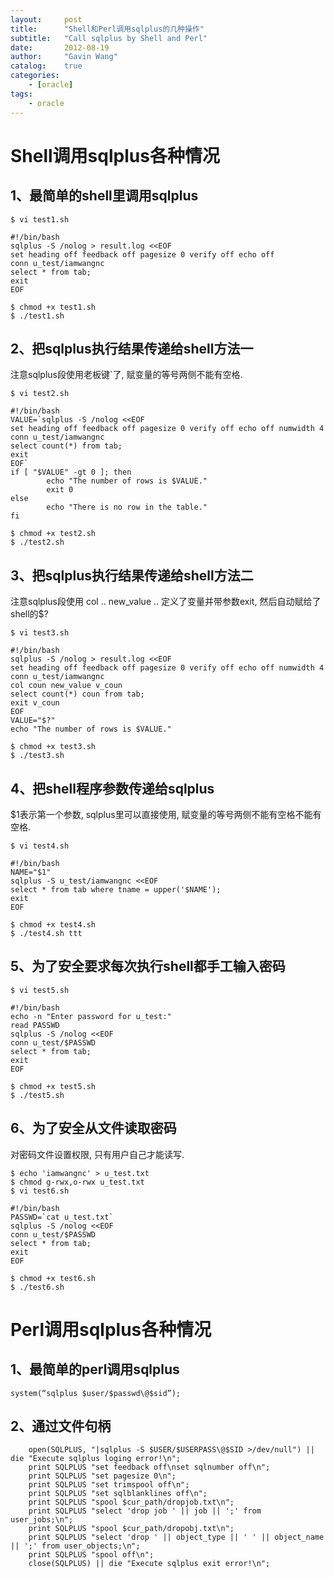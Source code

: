 ```yaml
---
layout:     post
title:      "Shell和Perl调用sqlplus的几种操作"
subtitle:   "Call sqlplus by Shell and Perl"
date:       2012-08-19
author:     "Gavin Wang"
catalog:    true
categories:
    - [oracle]
tags:
    - oracle
---
```



# Shell调用sqlplus各种情况

## 1、最简单的shell里调用sqlplus

```shell
$ vi test1.sh

#!/bin/bash
sqlplus -S /nolog > result.log <<EOF
set heading off feedback off pagesize 0 verify off echo off
conn u_test/iamwangnc
select * from tab;
exit
EOF

$ chmod +x test1.sh
$ ./test1.sh
```

## 2、把sqlplus执行结果传递给shell方法一

注意sqlplus段使用老板键`了, 赋变量的等号两侧不能有空格.

```shell
$ vi test2.sh

#!/bin/bash
VALUE=`sqlplus -S /nolog <<EOF
set heading off feedback off pagesize 0 verify off echo off numwidth 4
conn u_test/iamwangnc
select count(*) from tab;
exit
EOF`
if [ "$VALUE" -gt 0 ]; then
        echo "The number of rows is $VALUE."
        exit 0
else
        echo "There is no row in the table."
fi

$ chmod +x test2.sh
$ ./test2.sh
```

## 3、把sqlplus执行结果传递给shell方法二

注意sqlplus段使用 col .. new_value .. 定义了变量并带参数exit, 然后自动赋给了shell的$?

```shell
$ vi test3.sh

#!/bin/bash
sqlplus -S /nolog > result.log <<EOF
set heading off feedback off pagesize 0 verify off echo off numwidth 4
conn u_test/iamwangnc
col coun new_value v_coun
select count(*) coun from tab;
exit v_coun
EOF
VALUE="$?"
echo "The number of rows is $VALUE."

$ chmod +x test3.sh
$ ./test3.sh
```

## 4、把shell程序参数传递给sqlplus

$1表示第一个参数, sqlplus里可以直接使用, 赋变量的等号两侧不能有空格不能有空格.

```shell
$ vi test4.sh

#!/bin/bash
NAME="$1"
sqlplus -S u_test/iamwangnc <<EOF
select * from tab where tname = upper('$NAME');
exit
EOF

$ chmod +x test4.sh
$ ./test4.sh ttt
```

## 5、为了安全要求每次执行shell都手工输入密码

```shell
$ vi test5.sh

#!/bin/bash
echo -n "Enter password for u_test:"
read PASSWD
sqlplus -S /nolog <<EOF
conn u_test/$PASSWD
select * from tab;
exit
EOF

$ chmod +x test5.sh
$ ./test5.sh
```

## 6、为了安全从文件读取密码

对密码文件设置权限, 只有用户自己才能读写.

```shell
$ echo 'iamwangnc' > u_test.txt
$ chmod g-rwx,o-rwx u_test.txt
$ vi test6.sh

#!/bin/bash
PASSWD=`cat u_test.txt`
sqlplus -S /nolog <<EOF
conn u_test/$PASSWD
select * from tab;
exit
EOF

$ chmod +x test6.sh
$ ./test6.sh
```

# Perl调用sqlplus各种情况

## 1、最简单的perl调用sqlplus

```shell
system(“sqlplus $user/$passwd\@$sid”);
```

## 2、通过文件句柄

```shell
    open(SQLPLUS, "|sqlplus -S $USER/$USERPASS\@$SID >/dev/null") || die "Execute sqlplus loging error!\n";
    print SQLPLUS "set feedback off\nset sqlnumber off\n";
    print SQLPLUS "set pagesize 0\n";
    print SQLPLUS "set trimspool off\n";
    print SQLPLUS "set sqlblanklines off\n";
    print SQLPLUS "spool $cur_path/dropjob.txt\n";
    print SQLPLUS "select 'drop job ' || job || ';' from user_jobs;\n";
    print SQLPLUS "spool $cur_path/dropobj.txt\n";    
    print SQLPLUS "select 'drop ' || object_type || ' ' || object_name || ';' from user_objects;\n";
    print SQLPLUS "spool off\n";
    close(SQLPLUS) || die "Execute sqlplus exit error!\n";  
```

